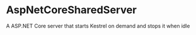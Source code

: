 # AspNetCoreSharedServer
A ASP.NET Core server that starts Kestrel on demand and stops it when idle
